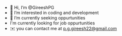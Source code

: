 - 👋 Hi, I’m @GireeshPG
- 👀 I’m interested in coding and development
- 🌱 I’m currently seeking oppurtunities
- I'm currently looking for job oppurtunities
- ✉️ you can contact me at p.g.gireesh22@gmail.com
<!---
GireeshPG/GireeshPG is a ✨ special ✨ repository because its `README.md` (this file) appears on your GitHub profile.
You can click the Preview link to take a look at your changes.
--->
